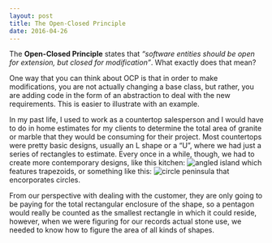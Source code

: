 ```yaml
---
layout: post
title: The Open-Closed Principle
date: 2016-04-26
---
```


The **Open-Closed Principle** states that *“software entities should be open for extension, but closed for modification”*. What exactly does that mean? 

One way that you can think about OCP is that in order to make modifications, you are not actually changing a base class, but rather, you are adding code in the form of an abstraction to deal with the new requirements. This is easier to illustrate with an example.

In my past life, I used to work as a countertop salesperson and I would have to do in home estimates for my clients to determine the total area of granite or marble that they would be consuming for their project. Most countertops were pretty basic designs, usually an L shape or a “U”, where we had just a series of rectangles to estimate. Every once in a while, though, we had to create more contemporary designs, like this kitchen: ![angled island](https://s-media-cache-ak0.pinimg.com/736x/4f/13/ce/4f13ce7bd2cb29b744b52318870abf7c.jpg) which features trapezoids, or something like this: ![circle peninsula](http://st.hzcdn.com/simgs/3b510bb500b52422_4-8554/contemporary.jpg) that encorporates circles. 

From our perspective with dealing with the customer, they are only going to be paying for the total rectangular enclosure of the shape, so a pentagon would really be counted as the smallest rectangle in which it could reside, however, when we were figuring for our records actual stone use, we needed to know how to figure the area of all kinds of shapes. 